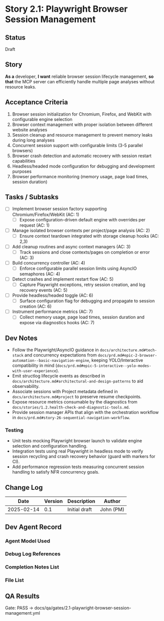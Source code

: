 # Story 2.1: Playwright Browser Session Management

## Status
Draft

## Story
**As a** developer,
**I want** reliable browser session lifecycle management,
**so that** the MCP server can efficiently handle multiple page analyses without resource leaks.

## Acceptance Criteria
1. Browser session initialization for Chromium, Firefox, and WebKit with configurable engine selection
2. Browser context management with proper isolation between different website analyses
3. Session cleanup and resource management to prevent memory leaks during long analyses
4. Concurrent session support with configurable limits (3-5 parallel browsers)
5. Browser crash detection and automatic recovery with session restart capabilities
6. Headless/headed mode configuration for debugging and development purposes
7. Browser performance monitoring (memory usage, page load times, session duration)

## Tasks / Subtasks
- [ ] Implement browser session factory supporting Chromium/Firefox/WebKit (AC: 1)
  - [ ] Expose configuration-driven default engine with overrides per request (AC: 1)
- [ ] Manage isolated browser contexts per project/page analysis (AC: 2)
  - [ ] Ensure context teardown integrated with storage cleanup hooks (AC: 2,3)
- [ ] Add cleanup routines and async context managers (AC: 3)
  - [ ] Track sessions and close contexts/pages on completion or error (AC: 3)
- [ ] Build concurrency controller (AC: 4)
  - [ ] Enforce configurable parallel session limits using AsyncIO semaphores (AC: 4)
- [ ] Detect crashes and implement restart flow (AC: 5)
  - [ ] Capture Playwright exceptions, retry session creation, and log recovery events (AC: 5)
- [ ] Provide headless/headed toggle (AC: 6)
  - [ ] Surface configuration flag for debugging and propagate to session creation (AC: 6)
- [ ] Instrument performance metrics (AC: 7)
  - [ ] Collect memory usage, page load times, session duration and expose via diagnostics hooks (AC: 7)

## Dev Notes
- Follow the Playwright/AsyncIO guidance in `docs/architecture.md#tech-stack` and concurrency expectations from `docs/prd.md#epic-2-browser-automation--basic-navigation-engine`, keeping YOLO/Interactive compatibility in mind (`docs/prd.md#epic-5-interactive--yolo-modes-with-user-experience`).
- Emit structlog lifecycle events as described in `docs/architecture.md#architectural-and-design-patterns` to aid observability.
- Associate sessions with Project metadata defined in `docs/architecture.md#project` to preserve resume checkpoints.
- Expose resource metrics consumable by the diagnostics from `docs/stories/1.2.health-check-and-diagnostic-tools.md`.
- Provide session manager APIs that align with the orchestration workflow in `docs/prd.md#story-26-sequential-navigation-workflow`.

### Testing
- Unit tests mocking Playwright browser launch to validate engine selection and configuration handling.
- Integration tests using real Playwright in headless mode to verify session recycling and crash recovery behavior (guard with markers for CI).
- Add performance regression tests measuring concurrent session handling to satisfy NFR concurrency goals.

## Change Log
| Date | Version | Description | Author |
|------|---------|-------------|--------|
| 2025-02-14 | 0.1 | Initial draft | John (PM) |

## Dev Agent Record

### Agent Model Used

### Debug Log References

### Completion Notes List

### File List

## QA Results

Gate: PASS → docs/qa/gates/2.1-playwright-browser-session-management.yml
